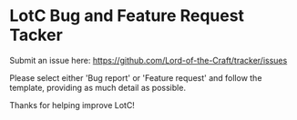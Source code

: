 # LotC Bug and Feature Request Tacker
Submit an issue here: https://github.com/Lord-of-the-Craft/tracker/issues

Please select either 'Bug report' or 'Feature request' and follow the template, providing as much detail as possible.

Thanks for helping improve LotC!
